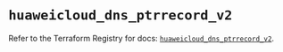 # `huaweicloud_dns_ptrrecord_v2`

Refer to the Terraform Registry for docs: [`huaweicloud_dns_ptrrecord_v2`](https://registry.terraform.io/providers/huaweicloud/huaweicloud/1.71.1/docs/resources/dns_ptrrecord_v2).
